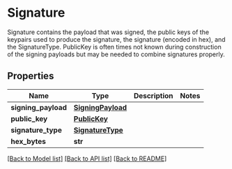 # Signature

Signature contains the payload that was signed, the public keys of the keypairs used to produce the signature, the signature (encoded in hex), and the SignatureType. PublicKey is often times not known during construction of the signing payloads but may be needed to combine signatures properly.
## Properties
Name | Type | Description | Notes
------------ | ------------- | ------------- | -------------
**signing_payload** | [**SigningPayload**](SigningPayload.md) |  | 
**public_key** | [**PublicKey**](PublicKey.md) |  | 
**signature_type** | [**SignatureType**](SignatureType.md) |  | 
**hex_bytes** | **str** |  | 

[[Back to Model list]](../README.md#documentation-for-models) [[Back to API list]](../README.md#documentation-for-api-endpoints) [[Back to README]](../README.md)


